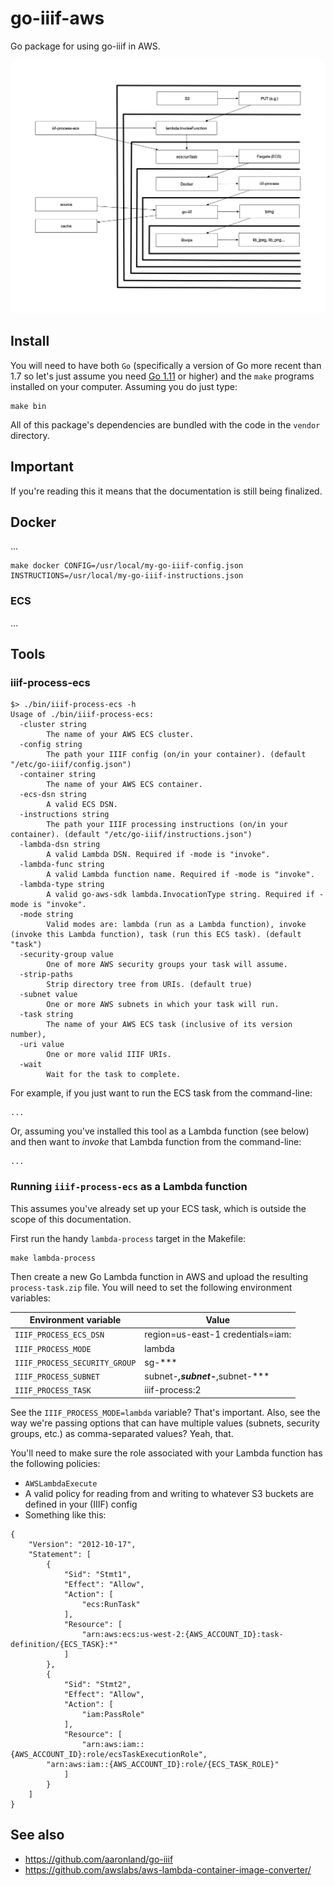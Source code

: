 # go-iiif-aws

Go package for using go-iiif in AWS.

![](docs/process-arch.jpg)

## Install

You will need to have both `Go` (specifically a version of Go more recent than 1.7 so let's just assume you need [Go 1.11](https://golang.org/dl/) or higher) and the `make` programs installed on your computer. Assuming you do just type:

```
make bin
```

All of this package's dependencies are bundled with the code in the `vendor` directory.

## Important

If you're reading this it means that the documentation is still being finalized.

## Docker

...


```
make docker CONFIG=/usr/local/my-go-iiif-config.json INSTRUCTIONS=/usr/local/my-go-iiif-instructions.json
```

### ECS

...

## Tools

### iiif-process-ecs

```
$> ./bin/iiif-process-ecs -h
Usage of ./bin/iiif-process-ecs:
  -cluster string
    	The name of your AWS ECS cluster.
  -config string
    	The path your IIIF config (on/in your container). (default "/etc/go-iiif/config.json")
  -container string
    	The name of your AWS ECS container.
  -ecs-dsn string
    	A valid ECS DSN.
  -instructions string
    	The path your IIIF processing instructions (on/in your container). (default "/etc/go-iiif/instructions.json")
  -lambda-dsn string
    	A valid Lambda DSN. Required if -mode is "invoke".
  -lambda-func string
    	A valid Lambda function name. Required if -mode is "invoke".
  -lambda-type string
    	A valid go-aws-sdk lambda.InvocationType string. Required if -mode is "invoke".
  -mode string
    	Valid modes are: lambda (run as a Lambda function), invoke (invoke this Lambda function), task (run this ECS task). (default "task")
  -security-group value
    	One of more AWS security groups your task will assume.
  -strip-paths
    	Strip directory tree from URIs. (default true)
  -subnet value
    	One or more AWS subnets in which your task will run.
  -task string
    	The name of your AWS ECS task (inclusive of its version number),
  -uri value
    	One or more valid IIIF URIs.
  -wait
    	Wait for the task to complete.
```

For example, if you just want to run the ECS task from the command-line:

```
...
```

Or, assuming you've installed this tool as a Lambda function (see below) and then want to _invoke_ that Lambda function from the command-line:

```
...
```

### Running `iiif-process-ecs` as a Lambda function

This assumes you've already set up your ECS task, which is outside the scope of this documentation.

First run the handy `lambda-process` target in the Makefile:

```
make lambda-process
```

Then create a new Go Lambda function in AWS and upload the resulting `process-task.zip` file. You will need to set the following environment variables:

| Environment variable | Value |
| --- | --- |
| `IIIF_PROCESS_ECS_DSN` | region=us-east-1 credentials=iam: |
| `IIIF_PROCESS_MODE` | lambda |
| `IIIF_PROCESS_SECURITY_GROUP` | sg-*** |
| `IIIF_PROCESS_SUBNET` | subnet-***,subnet-***,subnet-*** |
| `IIIF_PROCESS_TASK` | iiif-process:2 |

See the `IIIF_PROCESS_MODE=lambda` variable? That's important. Also, see the way we're passing options that can have multiple values (subnets, security groups, etc.) as comma-separated values? Yeah, that.

You'll need to make sure the role associated with your Lambda function has the following policies:

* `AWSLambdaExecute`
* A valid policy for reading from and writing to whatever S3 buckets are defined in your (IIIF) config
* Something like this:

```
{
    "Version": "2012-10-17",
    "Statement": [
        {
            "Sid": "Stmt1",
            "Effect": "Allow",
            "Action": [
                "ecs:RunTask"
            ],
            "Resource": [
                "arn:aws:ecs:us-west-2:{AWS_ACCOUNT_ID}:task-definition/{ECS_TASK}:*"
            ]
        },
        {
            "Sid": "Stmt2",
            "Effect": "Allow",
            "Action": [
                "iam:PassRole"
            ],
            "Resource": [
                "arn:aws:iam::{AWS_ACCOUNT_ID}:role/ecsTaskExecutionRole",
		"arn:aws:iam::{AWS_ACCOUNT_ID}:role/{ECS_TASK_ROLE}"
            ]
        }
    ]
}
```

## See also

* https://github.com/aaronland/go-iiif
* https://github.com/awslabs/aws-lambda-container-image-converter/